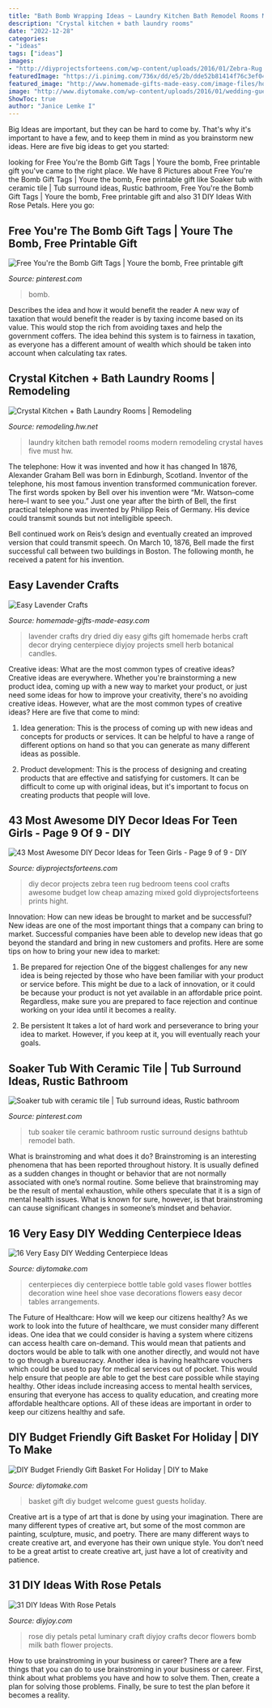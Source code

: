 ```yaml
---
title: "Bath Bomb Wrapping Ideas ~ Laundry Kitchen Bath Remodel Rooms Modern Remodeling Crystal Haves Five Must Hw"
description: "Crystal kitchen + bath laundry rooms"
date: "2022-12-28"
categories:
- "ideas"
tags: ["ideas"]
images:
- "http://diyprojectsforteens.com/wp-content/uploads/2016/01/Zebra-Rug.jpg"
featuredImage: "https://i.pinimg.com/736x/dd/e5/2b/dde52b81414f76c3ef04df6222433531.jpg"
featured_image: "http://www.homemade-gifts-made-easy.com/image-files/how-to-dry-lavender-800x862.jpg"
image: "http://www.diytomake.com/wp-content/uploads/2016/01/wedding-guest-basket.jpg"
ShowToc: true
author: "Janice Lemke I"
---
```



Big Ideas are important, but they can be hard to come by. That's why it's important to have a few, and to keep them in mind as you brainstorm new ideas. Here are five big ideas to get you started: 

	

		
looking for Free You&#039;re the Bomb Gift Tags | Youre the bomb, Free printable gift you've came to the right place. We have 8 Pictures about Free You&#039;re the Bomb Gift Tags | Youre the bomb, Free printable gift like Soaker tub with ceramic tile | Tub surround ideas, Rustic bathroom, Free You&#039;re the Bomb Gift Tags | Youre the bomb, Free printable gift and also 31 DIY Ideas With Rose Petals. Here you go:
		
    
## Free You&#039;re The Bomb Gift Tags | Youre The Bomb, Free Printable Gift

<img loading=lazy src="https://i.pinimg.com/736x/3d/7c/bc/3d7cbc8998fbcfa6767c402c6eefcb04.jpg" onerror="this.onerror=null;this.src='https://tse4.mm.bing.net/th?id=OIP.am7YcL3FLWImCtMg67vVfAHaLH&amp;pid=15.1';" alt="Free You&#039;re the Bomb Gift Tags | Youre the bomb, Free printable gift">

_Source: pinterest.com_

>bomb. 

	

Describes the idea and how it would benefit the reader
A new way of taxation that would benefit the reader is by taxing income based on its value. This would stop the rich from avoiding taxes and help the government coffers. The idea behind this system is to fairness in taxation, as everyone has a different amount of wealth which should be taken into account when calculating tax rates.

    
## Crystal Kitchen + Bath Laundry Rooms | Remodeling

<img loading=lazy src="https://cdnassets.hw.net/7f/66/218343574a7b889b95f4aa4c2242/crystal-kitchen-and-bath-laundry-room-display.jpg" onerror="this.onerror=null;this.src='https://tse4.mm.bing.net/th?id=OIP.uvCZ6t5TzOvdbuew1hVJlgHaF7&amp;pid=15.1';" alt="Crystal Kitchen + Bath Laundry Rooms | Remodeling">

_Source: remodeling.hw.net_

>laundry kitchen bath remodel rooms modern remodeling crystal haves five must hw. 

	

The telephone: How it was invented and how it has changed
In 1876, Alexander Graham Bell was born in Edinburgh, Scotland. Inventor of the telephone, his most famous invention transformed communication forever. The first words spoken by Bell over his invention were “Mr. Watson–come here–I want to see you.” 
Just one year after the birth of Bell, the first practical telephone was invented by Philipp Reis of Germany. His device could transmit sounds but not intelligible speech. 

Bell continued work on Reis’s design and eventually created an improved version that could transmit speech. On March 10, 1876, Bell made the first successful call between two buildings in Boston. The following month, he received a patent for his invention.

    
## Easy Lavender Crafts

<img loading=lazy src="http://www.homemade-gifts-made-easy.com/image-files/how-to-dry-lavender-800x862.jpg" onerror="this.onerror=null;this.src='https://tse3.mm.bing.net/th?id=OIP.OrQejWe3u2V3S0CnZyhM4wHaH-&amp;pid=15.1';" alt="Easy Lavender Crafts">

_Source: homemade-gifts-made-easy.com_

>lavender crafts dry dried diy easy gifts gift homemade herbs craft decor drying centerpiece diyjoy projects smell herb botanical candles. 

	

Creative ideas: What are the most common types of creative ideas?
Creative ideas are everywhere. Whether you're brainstorming a new product idea, coming up with a new way to market your product, or just need some ideas for how to improve your creativity, there's no avoiding creative ideas. However, what are the most common types of creative ideas? Here are five that come to mind: 
1. Idea generation: This is the process of coming up with new ideas and concepts for products or services. It can be helpful to have a range of different options on hand so that you can generate as many different ideas as possible.

2. Product development: This is the process of designing and creating products that are effective and satisfying for customers. It can be difficult to come up with original ideas, but it's important to focus on creating products that people will love.


    
## 43 Most Awesome DIY Decor Ideas For Teen Girls - Page 9 Of 9 - DIY

<img loading=lazy src="http://diyprojectsforteens.com/wp-content/uploads/2016/01/Zebra-Rug.jpg" onerror="this.onerror=null;this.src='https://tse1.mm.bing.net/th?id=OIP.-k0friQFB1Exiid2MJKcYQHaLH&amp;pid=15.1';" alt="43 Most Awesome DIY Decor Ideas for Teen Girls - Page 9 of 9 - DIY">

_Source: diyprojectsforteens.com_

>diy decor projects zebra teen rug bedroom teens cool crafts awesome budget low cheap amazing mixed gold diyprojectsforteens prints hight. 

	

Innovation: How can new ideas be brought to market and be successful?
New ideas are one of the most important things that a company can bring to market. Successful companies have been able to develop new ideas that go beyond the standard and bring in new customers and profits. Here are some tips on how to bring your new idea to market:
1. Be prepared for rejection
One of the biggest challenges for any new idea is being rejected by those who have been familiar with your product or service before. This might be due to a lack of innovation, or it could be because your product is not yet available in an affordable price point. Regardless, make sure you are prepared to face rejection and continue working on your idea until it becomes a reality.

2. Be persistent
It takes a lot of hard work and perseverance to bring your idea to market. However, if you keep at it, you will eventually reach your goals.

    
## Soaker Tub With Ceramic Tile | Tub Surround Ideas, Rustic Bathroom

<img loading=lazy src="https://i.pinimg.com/736x/dd/e5/2b/dde52b81414f76c3ef04df6222433531.jpg" onerror="this.onerror=null;this.src='https://tse1.mm.bing.net/th?id=OIP.wNYaIlAGehpegTCZp8uKpwHaFj&amp;pid=15.1';" alt="Soaker tub with ceramic tile | Tub surround ideas, Rustic bathroom">

_Source: pinterest.com_

>tub soaker tile ceramic bathroom rustic surround designs bathtub remodel bath. 

	

What is brainstroming and what does it do?
Brainstroming is an interesting phenomena that has been reported throughout history. It is usually defined as a sudden changes in thought or behavior that are not normally associated with one’s normal routine. Some believe that brainstroming may be the result of mental exhaustion, while others speculate that it is a sign of mental health issues. What is known for sure, however, is that brainstroming can cause significant changes in someone’s mindset and behavior.

    
## 16 Very Easy DIY Wedding Centerpiece Ideas

<img loading=lazy src="https://www.diytomake.com/wp-content/uploads/2018/04/Amazing-DIY-Bottle-Centerpiece.jpg" onerror="this.onerror=null;this.src='https://tse3.mm.bing.net/th?id=OIP.4JGQgNKzZLSvAnOZxGFbcAHaLH&amp;pid=15.1';" alt="16 Very Easy DIY Wedding Centerpiece Ideas">

_Source: diytomake.com_

>centerpieces diy centerpiece bottle table gold vases flower bottles decoration wine heel shoe vase decorations flowers easy decor tables arrangements. 

	

The Future of Healthcare: How will we keep our citizens healthy?
As we work to look into the future of healthcare, we must consider many different ideas. One idea that we could consider is having a system where citizens can access health care on-demand. This would mean that patients and doctors would be able to talk with one another directly, and would not have to go through a bureaucracy. Another idea is having healthcare vouchers which could be used to pay for medical services out of pocket. This would help ensure that people are able to get the best care possible while staying healthy. Other ideas include increasing access to mental health services, ensuring that everyone has access to quality education, and creating more affordable healthcare options. All of these ideas are important in order to keep our citizens healthy and safe.

    
## DIY Budget Friendly Gift Basket For Holiday | DIY To Make

<img loading=lazy src="http://www.diytomake.com/wp-content/uploads/2016/01/wedding-guest-basket.jpg" onerror="this.onerror=null;this.src='https://tse2.mm.bing.net/th?id=OIP.r3N57n48PImnzIqmWrwbAAHaLJ&amp;pid=15.1';" alt="DIY Budget Friendly Gift Basket For Holiday | DIY to Make">

_Source: diytomake.com_

>basket gift diy budget welcome guest guests holiday. 

	

Creative art is a type of art that is done by using your imagination. There are many different types of creative art, but some of the most common are painting, sculpture, music, and poetry. There are many different ways to create creative art, and everyone has their own unique style. You don’t need to be a great artist to create creative art, just have a lot of creativity and patience.

    
## 31 DIY Ideas With Rose Petals

<img loading=lazy src="https://diyjoy.com/wp-content/uploads/2017/03/DIY-Rose-Petal-Luminary.jpg" onerror="this.onerror=null;this.src='https://tse4.mm.bing.net/th?id=OIP.7ToeaPa5BtrHGrbQN0_qiAHaSh&amp;pid=15.1';" alt="31 DIY Ideas With Rose Petals">

_Source: diyjoy.com_

>rose diy petals petal luminary craft diyjoy crafts decor flowers bomb milk bath flower projects. 

	

How to use brainstroming in your business or career?
There are a few things that you can do to use brainstroming in your business or career. First, think about what problems you have and how to solve them. Then, create a plan for solving those problems. Finally, be sure to test the plan before it becomes a reality.

